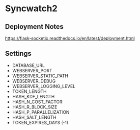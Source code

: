 # Syncwatch2

## Deployment Notes
https://flask-socketio.readthedocs.io/en/latest/deployment.html
 
## Settings
- DATABASE_URL
- WEBSERVER_PORT
- WEBSERVER_STATIC_PATH
- WEBSERVER_DEBUG
- WEBSERVER_LOGGING_LEVEL
- TOKEN_LENGTH
- HASH_KDF_LENGTH
- HASH_N_COST_FACTOR
- HASH_R_BLOCK_SIZE
- HASH_P_PARALLELIZATION
- HASH_SALT_LENGTH
- TOKEN_EXPIRES_DAYS (-1)
